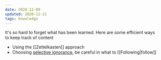 ```yaml
---
date: 2020-12-09
updated: 2020-12-21
tags: knowledge
---
```

It's so hard to forget what has been learned. Here are some efficient ways to keep track of content

- Using the [[Zettelkasten]] approach
- Choosing [selective ignorance](https://nesslabs.com/selective-ignorance "Selective ignorance on Ness Labs"), be careful in what to [[Following|follow]]